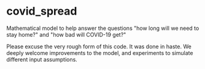 # covid_spread
Mathematical model to help answer the questions "how long will we need to stay home?" and "how bad will COVID-19 get?"

Please excuse the very rough form of this code.  It was done in haste.  We deeply welcome improvements to the model, and experiments to simulate different input assumptions.
